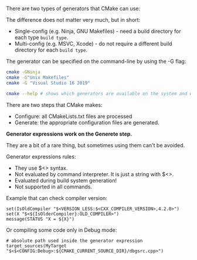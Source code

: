 There are two types of generators that CMake can use:

The difference does not matter very much, but in short:

* Single-config (e.g. Ninja, GNU Makefiles) - need a build directory for each type `build type`.
* Multi-config (e.g. MSVC, Xcode) - do not require a different build directory for each `build type`.

The generator can be specified on the command-line by using the -G flag:

```bash
cmake -GNinja
cmake -G"Unix Makefiles"
cmake -G "Visual Studio 16 2019"

cmake --help # shows which generators are available on the system and which is the default
```

There are two steps that CMake makes:

* Configure: all CMakeLists.txt files are processed
* Generate: the appropriate configuration files are generated.

**Generator expressions work on the Generete step.**

They are a bit of a rare thing, but sometimes using them can't be avoided.

Generator expressions rules:

* They use $\<\> syntax.
* Not evaluated by command interpreter. It is just a string with $\<\>.
* Evaluated during build system generation!
* Not supported in all commands.

Example that can check compiler version:

```
set(IsOldCompiler "$<VERSION_LESS:$<CXX_COMPILER_VERSION>,4.2.0>")
set(X "$<${IsOlderCompiler}:OLD_COMPILER>")
message(STATUS "X = ${X}")
```

Or compiling some code only in Debug mode:
```
# absolute path used inside the generator expression
target_sources(MyTarget "$<$<CONFIG:Debug>:${CMAKE_CURRENT_SOURCE_DIR}/dbgsrc.cpp>")
```
